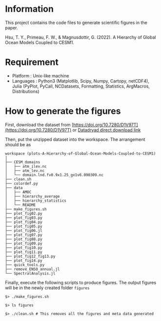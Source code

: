# Information
This project contains the code files to generate scientific figures in the paper.

Hsu, T. Y., Primeau, F. W., & Magnusdottir, G. (2022). A Hierarchy of Global Ocean Models Coupled to CESM1.

# Requirement

- Platform  : Unix-like machine
- Languages : Python3 (Matplotlib, Scipy, Numpy, Cartopy, netCDF4), Julia (PyPlot, PyCall, NCDatasets, Formatting, Statistics, ArgMacros, Distributions)

# How to generate the figures

First, download the dataset from [https://doi.org/10.7280/D1V97T](https://doi.org/10.7280/D1V97T) or [Datadryad direct download link](https://datadryad.org/stash/share/fizzfQYLdKduFO_alkDIXkNM0qBbrGBXbolkMW64d6Y)

Then, put the unzipped dataset into the workspace. The arrangement should be as

```
workspace (plots-A-Hierarchy-of-Global-Ocean-Models-Coupled-to-CESM1)
│
├── CESM_domains
│   ├── atm_ilev.nc
│   ├── atm_lev.nc
│   └── domain.lnd.fv0.9x1.25_gx1v6.090309.nc
├── clean.sh
├── colordef.py
├── data
│   ├── AMOC
│   ├── hierarchy_average
│   ├── hierarchy_statistics
│   └── README
├── make_figures.sh
├── plot_fig02.py
├── plot_fig03.py
├── plot_fig04.py
├── plot_fig05.py
├── plot_fig06.jl
├── plot_fig07.py
├── plot_fig08.py
├── plot_fig09.py
├── plot_fig10.py
├── plot_fig11.py
├── plot_fig12_fig13.py
├── plot_fig14.py
├── quick_tools.py
├── remove_ENSO_annual.jl
└── SpectralAnalysis.jl
```

Finally, execute the following scripts to produce figures. The output figures will be in the newly created folder `figures`

```
$> ./make_figures.sh

$> ls figures

$> ./clean.sh # This removes all the figures and meta data generated
```
